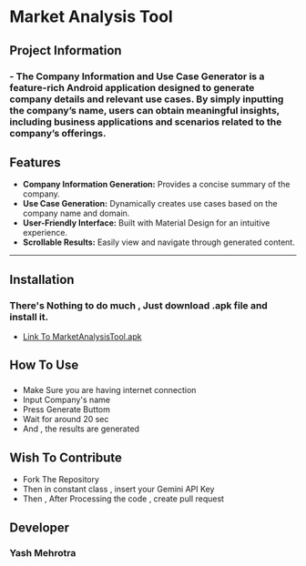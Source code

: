 # Market Analysis Tool
## Project Information
### - The Company Information and Use Case Generator is a feature-rich Android application designed to generate company details and relevant use cases. By simply inputting the company’s name, users can obtain meaningful insights, including business applications and scenarios related to the company’s offerings.
## Features  
- **Company Information Generation:** Provides a concise summary of the company.  
- **Use Case Generation:** Dynamically creates use cases based on the company name and domain.  
- **User-Friendly Interface:** Built with Material Design for an intuitive experience.  
- **Scrollable Results:** Easily view and navigate through generated content.  

---
## Installation
### There's Nothing to do much , Just download .apk file and install it.
- [Link To MarketAnalysisTool.apk](https://drive.google.com/file/d/13HAPpdq62yVFbEpbqwM1qrNBgKzUPTbp/view?usp=sharing)
## How To Use
### 
 - Make Sure you are having internet connection
 - Input Company's name
 - Press Generate Buttom
 - Wait for around 20 sec
 - And , the results are generated

## Wish To Contribute
 - Fork The Repository
 - Then in constant class , insert your Gemini API Key
 - Then , After Processing the code , create pull request
## Developer
 ### Yash Mehrotra
